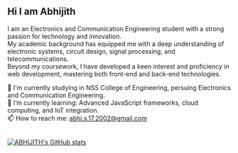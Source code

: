 ## Hi I am Abhijith 

<!--self-->


I am an Electronics and Communication Engineering student with a strong passion for technology and innovation.<br>
My academic background has equipped me with a deep understanding of electronic systems, circuit design, signal processing, and telecommunications.<br> 
Beyond my coursework, I have developed a keen interest and proficiency in web development, mastering both front-end and back-end technologies.<br>

🔭 I'm currently studying in NSS College of Engineering, persuing Electronics and Communication Engineering.<br>
🌱  I’m currently learning: Advanced JavaScript frameworks, cloud computing, and IoT integration.<br>
📫 How to reach me: abhi.s.17.2002@gmail.com<br>
<br>
<!--GITHUB STATS-->
[![ABHIJITH's GitHub stats](https://github-readme-stats.vercel.app/api?username=USER1222234&show_icons=true&theme=transparent)](https://github.com/anuraghazra/github-readme-stats) <br>
<br>
<!--[![Top Langs](https://github-readme-stats.vercel.app/api/top-langs/?username=USER1222234&layout=donut)](https://github.com/anuraghazra/github-readme-stats)-->

